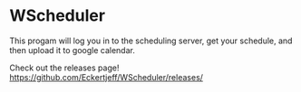 # WScheduler

This progam will log you in to the scheduling server, get your schedule, and then upload it to google calendar.

Check out the releases page! https://github.com/Eckertjeff/WScheduler/releases/
